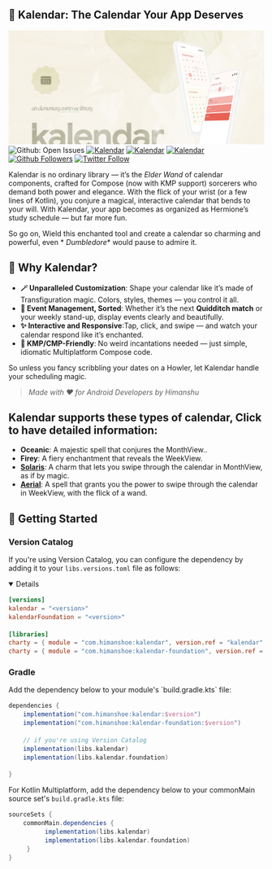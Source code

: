 ## 📅 Kalendar: The Calendar Your App Deserves

![Kalendar](img/banner.png)
![Github: Open Issues](https://img.shields.io/github/issues-raw/hi-manshu/kalendar?color=7E8EFB&label=Kalendar%3A%20Open%20Issues)
[![Kalendar](https://img.shields.io/badge/Kotlin%20Weekly-%23286-orange)](https://mailchi.mp/kotlinweekly/kotlin-weekly-286)
[![Kalendar](https://img.shields.io/badge/Android%20Weekly-%23533-Pink)](https://androidweekly.net/issues/issue-533)
[![Kalendar](https://img.shields.io/badge/Canopas%20Engineering-%2372-blue)](https://blog.canopas.com/android-stack-weekly-issue-72-20658bea40a2)
[![Github Followers](https://img.shields.io/github/followers/hi-manshu?label=Follow&style=social)](https://github.com/hi-manshu)
[![Twitter Follow](https://img.shields.io/twitter/follow/hi_man_shoe?label=Follow&style=social)](https://twitter.com/hi_man_shoe)

Kalendar is no ordinary library — it’s the _Elder Wand_ of calendar components, crafted for
Compose (now with KMP support) sorcerers who demand both power and elegance.
With the flick of your wrist (or a few lines of Kotlin), you conjure a magical, interactive calendar
that bends to your will. With Kalendar, your app becomes as organized as Hermione’s study schedule —
but far more fun.

So go on, Wield this enchanted tool and create a calendar so charming and powerful, even *
*_Dumbledore_** would pause to admire it.

## 🎉 Why Kalendar?

- **🪄 Unparalleled Customization**: Shape your calendar like it’s made of Transfiguration magic.
  Colors, styles, themes — you control it all.
- **📜 Event Management, Sorted**: Whether it’s the next **Quidditch match** or your weekly stand-up,
  display events clearly and beautifully.
- **✨ Interactive and Responsive**:Tap, click, and swipe — and watch your calendar respond like it’s
  enchanted.
- **🚀 KMP/CMP-Friendly**: No weird incantations needed — just simple, idiomatic Multiplatform
  Compose code.

So unless you fancy scribbling your dates on a Howler, let Kalendar handle your scheduling magic.

> _Made with ❤️ for Android Developers by Himanshu_

## Kalendar supports these types of calendar, Click to have detailed information:

- **Oceanic**: A majestic spell that conjures the MonthView..
- **Firey**: A fiery enchantment that reveals the WeekView.
- **[Solaris](doc/Solaris.md)**: A charm that lets you swipe through the calendar in MonthView, as if by magic.
- **[Aerial](doc/Aerial.md)**: A spell that grants you the power to swipe through the calendar in WeekView, with the
  flick of a wand.

## 🎉 Getting Started

### Version Catalog

If you're using Version Catalog, you can configure the dependency by adding it to your
`libs.versions.toml` file as follows:
<details open>

```toml
[versions]
kalendar = "<version>"
kalendarFoundation = "<version>"

[libraries]
charty = { module = "com.himanshoe:kalendar", version.ref = "kalendar" }
charty = { module = "com.himanshoe:kalendar-foundation", version.ref = "kalendarFoundation" }
```

</details>

### Gradle

<detais>
Add the dependency below to your module's `build.gradle.kts` file:

```gradle
dependencies {
    implementation("com.himanshoe:kalendar:$version")
    implementation("com.himanshoe:kalendar-foundation:$version")
    
    // if you're using Version Catalog
    implementation(libs.kalendar)
    implementation(libs.kalendar.foundation)

}
```

For Kotlin Multiplatform, add the dependency below to your commonMain source set's
`build.gradle.kts` file:

```gradle
sourceSets {
    commonMain.dependencies {
          implementation(libs.kalendar)
          implementation(libs.kalendar.foundation)
     }
}
```

</details>


